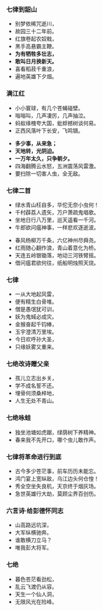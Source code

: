 ### 七律到韶山
- 别梦依稀咒逝川，
- 故园三十二年前。
- 红旗卷起农奴戟，
- 黑手高悬霸主鞭。
- **为有牺牲多壮志，**
- **敢叫日月换新天。**
- 喜看稻菽千重浪，
- 遍地英雄下夕烟。
>
### 满江红
- 小小寰球，有几个苍蝇碰壁。
- 嗡嗡叫，几声凄厉，几声抽泣。
- 蚂蚁缘槐夸大国，蚍蜉撼树谈何易。
- 正西风落叶下长安，飞鸣镝。
>
- **多少事，从来急；**
- **天地转，光阴迫。**
- **一万年太久，只争朝夕。**
- 四海翻腾云水怒，五洲震荡风雷激。
- 要扫除一切害人虫，全无敌。
>
### 七律二首
- 绿水青山枉自多，华佗无奈小虫何！
- 千村薜荔人遗矢，万户萧疏鬼唱歌。
- 坐地日行八万里，巡天遥看一千河。
- 牛郎欲问瘟神事，一样悲欢逐逝波。
>
- 春风杨柳万千条，六亿神州尽舜尧。
- 红雨随心翻作浪，青山着意化为桥。
- 天连五岭银锄落，地动三河铁臂摇。
- 借问瘟君欲何往，纸船明烛照天烧。
>
### 七律
- 一从大地起风雷，
- 便有精生白骨堆。
- 僧是愚氓犹可训，
- 妖为鬼蜮必成灾。
- 金猴奋起千钧棒，
- 玉宇澄清万里埃。
- 今日欢呼孙大圣，
- 只缘妖雾又重来。
> 
### 七绝改诗赠父亲
- 孩儿立志出乡关，
- 学不成名誓不还。
- 埋骨何须桑梓地，
- 人生无处不青山。
>
### 七绝咏蛙
- 独坐池塘如虎踞，绿荫树下养精神。
- 春来我不先开口，哪个虫儿敢作声。
>
### 七律将革命进行到底
- 古今多少苍茫事，前车历历未能忘。
- 鸿门宴上宽纵敌，乌江边头何仓惶！
- 秀全空坐失良机，天京终于烟灰场。
- 急世英雄行大劫，莫顾尘界百创伤。
>
### 六言诗·给彭德怀同志
- 山高路远坑深，
- 大军纵横驰奔。
- 谁敢横刀立马？
- 唯我彭大将军。
> 
### 七绝
- 暮色苍茫看劲松，
- 乱云飞渡仍从容。
- 天生一个仙人洞，
- 无限风光在险峰。



